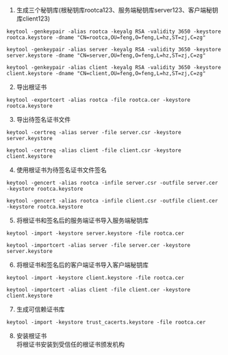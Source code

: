 1. 生成三个秘钥库(根秘钥库rootca123、服务端秘钥库server123、客户端秘钥库client123)

````
keytool -genkeypair -alias rootca -keyalg RSA -validity 3650 -keystore rootca.keystore -dname "CN=rootca,OU=feng,O=feng,L=hz,ST=zj,C=zg"

keytool -genkeypair -alias server -keyalg RSA -validity 3650 -keystore server.keystore -dname "CN=server,OU=feng,O=feng,L=hz,ST=zj,C=zg"

keytool -genkeypair -alias client -keyalg RSA -validity 3650 -keystore client.keystore -dname "CN=client,OU=feng,O=feng,L=hz,ST=zj,C=zg"
````


2. 导出根证书
````
keytool -exportcert -alias rootca -file rootca.cer -keystore rootca.keystore
````


3. 导出待签名证书文件
````
keytool -certreq -alias server -file server.csr -keystore server.keystore

keytool -certreq -alias client -file client.csr -keystore client.keystore
````


4. 使用根证书为待签名证书文件签名
````
keytool -gencert -alias rootca -infile server.csr -outfile server.cer -keystore rootca.keystore

keytool -gencert -alias rootca -infile client.csr -outfile client.cer -keystore rootca.keystore
````


5. 将根证书和签名后的服务端证书导入服务端秘钥库
````
keytool -import -keystore server.keystore -file rootca.cer

keytool -importcert -alias server -file server.cer -keystore server.keystore
````


6. 将根证书和签名后的客户端证书导入客户端秘钥库
````
keytool -import -keystore client.keystore -file rootca.cer

keytool -importcert -alias client -file client.cer -keystore client.keystore
````


7. 生成可信赖证书库
````
keytool -import -keystore trust_cacerts.keystore -file rootca.cer
````


8. 安装根证书  
将根证书安装到受信任的根证书颁发机构